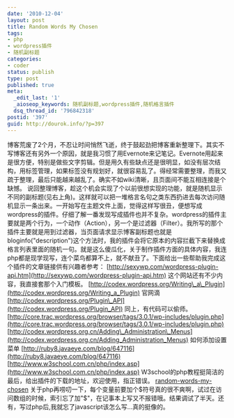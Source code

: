 ```yaml
---
date: '2010-12-04'
layout: post
title: Random Words My Chosen
tags:
- php
- wordpress插件
- 随机副标题
categories:
- coder
status: publish
type: post
published: true
meta:
  _edit_last: '1'
  _aioseop_keywords: 随机副标题,wordpress插件,随机格言插件
  dsq_thread_id: '796842318'
postid: '397'
guid: http://dourok.info/?p=397
---
```

博客荒废了2个月，不忍让时间悄然飞逝，终于鼓起劲把博客重新整理下。其实不写博客还有另外一个原因，就是我习惯了用Evernote来记笔记。Evernote用起来是很方便，特别是做些文字剪辑。但是用久有些缺点还是很明显，如没有层次结构，用标签管理，如果标签没有规划好，就很容易乱了。得经常需要整理，而我又疏于整理，最后只能越来越乱了。确实不如wiki清晰，且页面间不能互相连接是个缺憾。
说回整理博客，趁这个机会实现了个以前很想实现的功能，就是随机显示不同的副标题(见右上角)。这样就可以把一堆格言名句之类东西扔进去每次访问随机显示一条出来。一开始写在主题文件上面，觉得这样写很丑，便想写成wordpress的插件。仔细了解一番发现写成插件也并不复杂。wordpress的插件主要就是两个行为，一个动作（Action），另一个是过滤器（Filter）。我所写的那个插件主要就是用到过滤器，当页面请求显示博客副标题也就是bloginfo("description")这个方法时，我的插件会将它原本的内容拦截下来替换成格言列表里面的随机一句。就是这么傻瓜化，关于制作插件方面的具体内容，我连php都是现学现写，连个菜鸟都算不上，就不献丑了。下面给出一些帮助我完成这个插件的文章链接供有兴趣者参考：
[http://sexywp.com/wordpress-plugin-api.htm](http://sexywp.com/wordpress-plugin-api.htm)
这个网站还有不少内容，我直接套那个入门模板。
[http://codex.wordpress.org/Writing\_a\_Plugin](http://codex.wordpress.org/Writing_a_Plugin)
官网滴
[http://codex.wordpress.org/Plugin\_API](http://codex.wordpress.org/Plugin_API)
同上，有代码可以偷师。
[http://core.trac.wordpress.org/browser/tags/3.0.1/wp-includes/plugin.php](http://core.trac.wordpress.org/browser/tags/3.0.1/wp-includes/plugin.php)
[http://codex.wordpress.org.cn/Adding\_Administration\_Menus](http://codex.wordpress.org.cn/Adding_Administration_Menus)
如何添加设置菜单
[http://ruby8.javaeye.com/blog/647116](http://ruby8.javaeye.com/blog/647116)
[http://www.w3school.com.cn/php/index.asp](http://www.w3school.com.cn/php/index.asp)
W3school的php教程挺简洁的 最后，给出插件的下载的地址，欢迎使用，指正错误。
[random-words-my-chosen](http://dourok.info/wp-content/uploads/2010/12/random-words-my-chosen.zip)
关于php再唠叨一下，每个变量前要加个\$符号真的很不爽啊，试过在访问数组的时候，索引忘了加"\$"，在记事本上写又不报错哦。结果调试了半天。还有，写过php后,我就忘了javascript该怎么写...真的挺像的。
